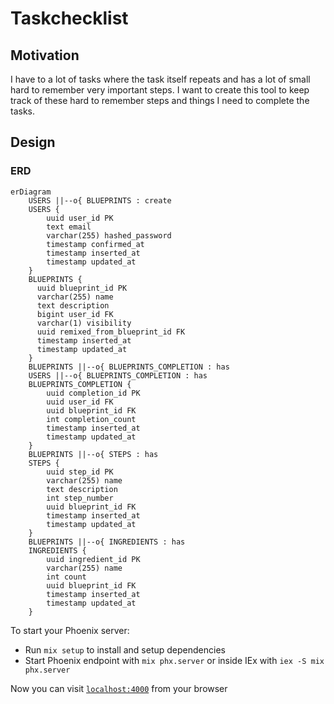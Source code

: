 # Taskchecklist

## Motivation

I have to a lot of tasks where the task itself repeats and has a lot
of small hard to remember very important steps. I want to create this
tool to keep track of these hard to remember steps and things I need
to complete the tasks.

## Design

### ERD

```mermaid
erDiagram
    USERS ||--o{ BLUEPRINTS : create
    USERS {
        uuid user_id PK
        text email
        varchar(255) hashed_password
        timestamp confirmed_at
        timestamp inserted_at
        timestamp updated_at
    }
    BLUEPRINTS {
      uuid blueprint_id PK
      varchar(255) name
      text description
      bigint user_id FK
      varchar(1) visibility
      uuid remixed_from_blueprint_id FK
      timestamp inserted_at
      timestamp updated_at
    }
    BLUEPRINTS ||--o{ BLUEPRINTS_COMPLETION : has
    USERS ||--o{ BLUEPRINTS_COMPLETION : has
    BLUEPRINTS_COMPLETION {
        uuid completion_id PK
        uuid user_id FK
        uuid blueprint_id FK 
        int completion_count
        timestamp inserted_at
        timestamp updated_at
    }
    BLUEPRINTS ||--o{ STEPS : has
    STEPS {
        uuid step_id PK
        varchar(255) name
        text description
        int step_number
        uuid blueprint_id FK
        timestamp inserted_at
        timestamp updated_at
    }
    BLUEPRINTS ||--o{ INGREDIENTS : has
    INGREDIENTS {
        uuid ingredient_id PK
        varchar(255) name
        int count
        uuid blueprint_id FK
        timestamp inserted_at
        timestamp updated_at
    }
```

To start your Phoenix server:

* Run `mix setup` to install and setup dependencies
* Start Phoenix endpoint with `mix phx.server` or inside IEx with `iex -S mix phx.server`

Now you can visit [`localhost:4000`](http://localhost:4000) from your browser
